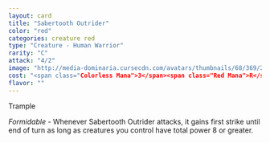```yaml
---
layout: card
title: "Sabertooth Outrider"
color: "red"
categories: creature red
type: "Creature - Human Warrior"
rarity: "C"
attack: "4/2"
image: "http://media-dominaria.cursecdn.com/avatars/thumbnails/68/369/200/283/635618455929387710.png"
cost: "<span class="Colorless Mana">3</span><span class="Red Mana">R</span>"
flavor: ""
---
```


Trample

<em>Formidable</em> - Whenever Sabertooth Outrider attacks, it gains first strike until end of turn as long as creatures you control have total power 8 or greater.
